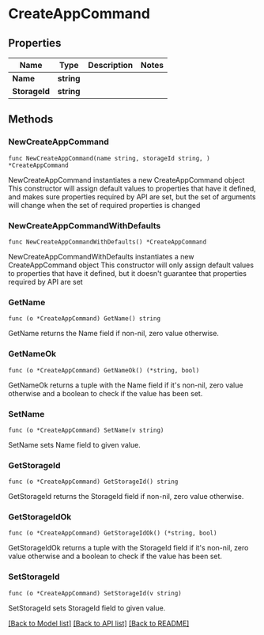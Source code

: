# CreateAppCommand

## Properties

Name | Type | Description | Notes
------------ | ------------- | ------------- | -------------
**Name** | **string** |  | 
**StorageId** | **string** |  | 

## Methods

### NewCreateAppCommand

`func NewCreateAppCommand(name string, storageId string, ) *CreateAppCommand`

NewCreateAppCommand instantiates a new CreateAppCommand object
This constructor will assign default values to properties that have it defined,
and makes sure properties required by API are set, but the set of arguments
will change when the set of required properties is changed

### NewCreateAppCommandWithDefaults

`func NewCreateAppCommandWithDefaults() *CreateAppCommand`

NewCreateAppCommandWithDefaults instantiates a new CreateAppCommand object
This constructor will only assign default values to properties that have it defined,
but it doesn't guarantee that properties required by API are set

### GetName

`func (o *CreateAppCommand) GetName() string`

GetName returns the Name field if non-nil, zero value otherwise.

### GetNameOk

`func (o *CreateAppCommand) GetNameOk() (*string, bool)`

GetNameOk returns a tuple with the Name field if it's non-nil, zero value otherwise
and a boolean to check if the value has been set.

### SetName

`func (o *CreateAppCommand) SetName(v string)`

SetName sets Name field to given value.


### GetStorageId

`func (o *CreateAppCommand) GetStorageId() string`

GetStorageId returns the StorageId field if non-nil, zero value otherwise.

### GetStorageIdOk

`func (o *CreateAppCommand) GetStorageIdOk() (*string, bool)`

GetStorageIdOk returns a tuple with the StorageId field if it's non-nil, zero value otherwise
and a boolean to check if the value has been set.

### SetStorageId

`func (o *CreateAppCommand) SetStorageId(v string)`

SetStorageId sets StorageId field to given value.



[[Back to Model list]](../README.md#documentation-for-models) [[Back to API list]](../README.md#documentation-for-api-endpoints) [[Back to README]](../README.md)


